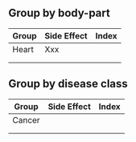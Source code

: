## Group by body-part

| Group | Side Effect | Index |
| ----- | ----------- | ----- |
| Heart | Xxx         |       |
|       |             |       |
|       |             |       |

## Group by disease class

| Group  | Side Effect | Index |
| ------ | ----------- | ----- |
| Cancer |             |       |
|        |             |       |
|        |             |       |